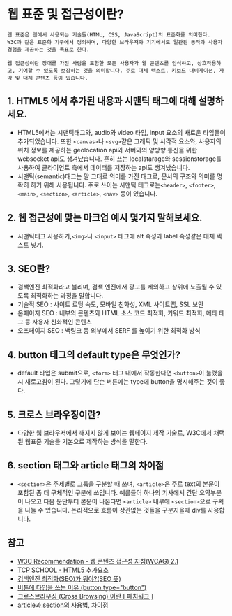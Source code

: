 # 웹 표준 및 접근성이란?
    웹 표준은 웹에서 사용되는 기술들(HTML, CSS, JavaScript)의 표준화를 의미한다.
    W3C과 같은 표준화 기구에서 정의하며, 다양한 브라우저와 기기에서도 일관된 동작과 사용자 경험을 제공하는 것을 목표로 한다.

    웹 접근성이란 장애를 가진 사람을 포함한 모든 사용자가 웹 콘텐츠를 인식하고, 상호작용하고, 기여할 수 있도록 보장하는 것을 의미합니다. 주로 대체 텍스트, 키보드 내비게이션, 자막 및 대체 콘텐츠 등이 있습니다.




## 1. HTML5 에서 추가된 내용과 시맨틱 태그에 대해 설명하세요.

- HTML5에서는 시맨틱태그와, audio와 video 타입, input 요소의 새로운 타입들이 추가되었습니다. 또한 `<canvas>`나 `<svg>`같은 그래픽 및 시각적 요소와, 사용자의 위치 정보를 제공하는 geolocation api와 서버와의 양방향 통신을 위한 websocket api도 생겨났습니다. 흔히 쓰는 localstarage와 sessionstorage를 사용하여 클라이언트 측에서 데이터를 저장하는 api도 생겨났습니다.
- 시맨틱(semantic)태그는 말 그대로 의미를 가진 태그로, 문서의 구조와 의미를 명확히 하기 위해 사용됩니다. 주로 쓰이는 시맨틱 태그로는`<header>`, `<footer>`, `<main>`, `<section>`, `<article>`, `<nav>` 등이 있습니다.

## 2. 웹 접근성에 맞는 마크업 예시 몇가지 말해보세요.

- 시맨틱태그 사용하기,`<img>`나 `<input>` 태그에 alt 속성과 label 속성같은 대체 텍스트 넣기.

## 3. SEO란?

- 검색엔진 최적화라고 불리며, 검색 엔진에서 광고를 제외하고 상위에 노출될 수 있도록 최적화하는 과정을 말합니다.
- 기술적 SEO : 사이트 로딩 속도, 모바일 친화성, XML 사이트맵, SSL 보안
- 온페이지 SEO : 내부의 콘텐츠와 HTML 소스 코드 최적화, 키워드 최적화, 메타 태그 등 사용자 친화적인 콘텐츠
- 오프페이지 SEO : 백링크 등 외부에서 SERF 를 높이기 위한 최적화 방식

## 4. button 태그의 default type은 무엇인가?

- default 타입은 submit으로, `<form>` 태그 내에서 작동한다면 `<button>`이 눌렸을 시 새로고침이 된다. 그렇기에 단순 버튼에는 type에 button을 명시해주는 것이 좋다.

## 5. 크로스 브라우징이란?

- 다양한 웹 브라우저에서 깨지지 않게 보이는 웹페이지 제작 기술로, W3C에서 채택된 웹표준 기술을 기본으로 제작하는 방식을 말한다.

## 6. section 태그와 article 태그의 차이점

- `<section>`은 주제별로 그룹을 구분할 때 쓰며, `<article>`은 주로 text의 본문이 포함된 좀 더 구체적인 구분에 쓰입니다. 예를들어 하나의 기사에서 간단 요약부분이 나오고 다음 문단부터 본문이 나온다면 `<article>` 내부에 `<section>`으로 구획을 나눌 수 있습니다. 논리적으로 흐름이 상관없는 것들을 구분지을때 div를 사용합니다.


## 참고

- [W3C Recommendation - 웹 콘텐츠 접근성 지침(WCAG) 2.1](https://www.w3.org/TR/WCAG21/#background-on-wcag-2)
- [TCP SCHOOL - HTML5 추가요소](https://www.tcpschool.com/html/html5_intro_addition)
- [검색엔진 최적화(SEO)가 뭐야?(SEO 뜻)](https://brunch.co.kr/@dongdong1/22)
- [버튼에 타입을 쓰는 이유 (button type="button")](https://nykim.work/96)
- [크로스브라우징 (Cross Browsing) 이란 [ 패치워크 ] ](https://blog.naver.com/patchwork_corp/222412585449)
- [article과 section의 사용법, 차이점](https://fffo.tistory.com/201)